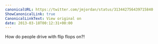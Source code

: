 ```yaml
---
canonicalURL: https://twitter.com/jmjordan/status/313442756439715840
ShowCanonicalLink: true
CanonicalLinkText: View original on
date: 2013-03-18T00:12:31+00:00
---
```

How do people drive with flip flops on?!